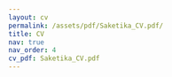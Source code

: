 ```yaml
---
layout: cv
permalink: /assets/pdf/Saketika_CV.pdf/
title: CV
nav: true
nav_order: 4
cv_pdf: Saketika_CV.pdf
---
```

